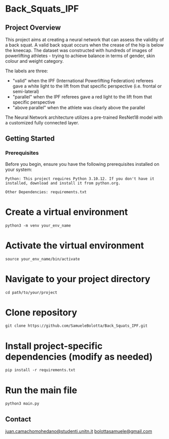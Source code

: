 # Back_Squats_IPF

## Project Overview

This project aims at creating a neural network that can assess the validity of a back squat. A valid back squat occurs when the crease of the hip is below the kneecap. The dataset was constructed with hundreds of images of powerlifting athletes - trying to achieve balance in terms of gender, skin colour and weight category. 

The labels are three: 
- "valid" when the IPF (International Powerlifting Federation) referees gave a white light to the lift from that specific perspective (i.e. frontal or semi-lateral)
- "parallel" when the IPF referees gave a red light to the lift from that specific perspective
- "above parallel" when the athlete was clearly above the parallel

 The Neural Network architecture utilizes a pre-trained ResNet18 model with a customized fully connected layer.

## Getting Started

### Prerequisites

Before you begin, ensure you have the following prerequisites installed on your system:

    Python: This project requires Python 3.10.12. If you don't have it installed, download and install it from python.org.

    Other Dependencies: requirements.txt 

# Create a virtual environment 
    python3 -m venv your_env_name

# Activate the virtual environment
    source your_env_name/bin/activate 

# Navigate to your project directory
    cd path/to/your/project

# Clone repository
    git clone https://github.com/SamueleBolotta/Back_Squats_IPF.git

# Install project-specific dependencies (modify as needed)
    pip install -r requirements.txt

# Run the main file

    python3 main.py

## Contact
juan.camachomohedano@studenti.unitn.it
bolottasamuele@gmail.com




